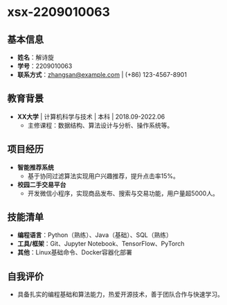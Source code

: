 # xsx-2209010063
## 基本信息
- **姓名**：解诗旋
- **学号**：2209010063
- **联系方式**：zhangsan@example.com | (+86) 123-4567-8901  
 
## 教育背景
- **XX大学** | 计算机科学与技术 | 本科 | 2018.09-2022.06  
  - 主修课程：数据结构、算法设计与分析、操作系统等。
 
## 项目经历
- **智能推荐系统**  
  - 基于协同过滤算法实现用户兴趣推荐，提升点击率15%。
- **校园二手交易平台**  
  - 开发微信小程序，实现商品发布、搜索与交易功能，用户量超5000人。
 
## 技能清单
- **编程语言**：Python（熟练）、Java（基础）、SQL（熟练）
- **工具/框架**：Git、Jupyter Notebook、TensorFlow、PyTorch
- **其他**：Linux基础命令、Docker容器化部署
 
## 自我评价
- 具备扎实的编程基础和算法能力，热爱开源技术，善于团队合作与快速学习。
